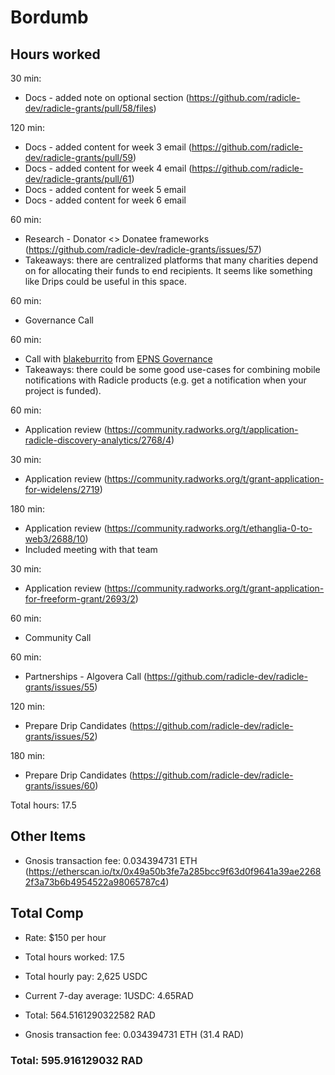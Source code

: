 # Bordumb

## Hours worked
30 min:
* Docs - added note on optional section (https://github.com/radicle-dev/radicle-grants/pull/58/files)

120 min:
* Docs - added content for week 3 email (https://github.com/radicle-dev/radicle-grants/pull/59)
* Docs - added content for week 4 email (https://github.com/radicle-dev/radicle-grants/pull/61)
* Docs - added content for week 5 email 
* Docs - added content for week 6 email

60 min:
* Research - Donator <> Donatee frameworks (https://github.com/radicle-dev/radicle-grants/issues/57)
* Takeaways: there are centralized platforms that many charities depend on for allocating their funds to end recipients.
It seems like something like Drips could be useful in this space.

60 min:
* Governance Call

60 min:
* Call with [blakeburrito](https://github.com/blakeburrito) from [EPNS Governance](https://gov.epns.io/c/grants/10)
* Takeaways: there could be some good use-cases for combining mobile notifications with Radicle products (e.g. get a 
notification when your project is funded).

60 min:
* Application review (https://community.radworks.org/t/application-radicle-discovery-analytics/2768/4)

30 min:
* Application review (https://community.radworks.org/t/grant-application-for-widelens/2719)

180 min:
* Application review (https://community.radworks.org/t/ethanglia-0-to-web3/2688/10)
* Included meeting with that team

30 min:
* Application review (https://community.radworks.org/t/grant-application-for-freeform-grant/2693/2)

60 min:
* Community Call

60 min:
* Partnerships - Algovera Call (https://github.com/radicle-dev/radicle-grants/issues/55)

120 min:
* Prepare Drip Candidates (https://github.com/radicle-dev/radicle-grants/issues/52)

180 min:
* Prepare Drip Candidates (https://github.com/radicle-dev/radicle-grants/issues/60)

Total hours: 17.5

## Other Items

* Gnosis transaction fee: 0.034394731 ETH (https://etherscan.io/tx/0x49a50b3fe7a285bcc9f63d0f9641a39ae22682f3a73b6b4954522a98065787c4)

## Total Comp

* Rate: $150 per hour
* Total hours worked: 17.5
* Total hourly pay: 2,625 USDC 
* Current 7-day average: 1USDC: 4.65RAD
* Total: 564.5161290322582 RAD

* Gnosis transaction fee: 0.034394731 ETH (31.4 RAD) 

### Total: 595.916129032 RAD
